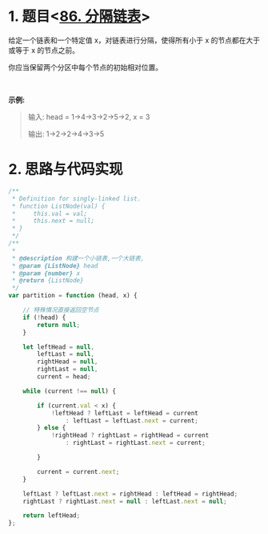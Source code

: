 # 1. 题目<[86. 分隔链表](https://leetcode-cn.com/problems/partition-list/)>

给定一个链表和一个特定值 x，对链表进行分隔，使得所有小于 x 的节点都在大于或等于 x 的节点之前。

你应当保留两个分区中每个节点的初始相对位置。

 

**示例:**

> 输入: head = 1->4->3->2->5->2, x = 3
>
> 输出: 1->2->2->4->3->5

# 2. 思路与代码实现

```javascript
/**
 * Definition for singly-linked list.
 * function ListNode(val) {
 *     this.val = val;
 *     this.next = null;
 * }
 */
/**
 *
 * @description 构建一个小链表,一个大链表,
 * @param {ListNode} head
 * @param {number} x
 * @return {ListNode}
 */
var partition = function (head, x) {

    // 特殊情况直接返回空节点
    if (!head) {
        return null;
    }

    let leftHead = null,
        leftLast = null,
        rightHead = null,
        rightLast = null,
        current = head;

    while (current !== null) {

        if (current.val < x) {
            !leftHead ? leftLast = leftHead = current
                : leftLast = leftLast.next = current;
        } else {
            !rightHead ? rightLast = rightHead = current
                : rightLast = rightLast.next = current;

        }

        current = current.next;
    }

    leftLast ? leftLast.next = rightHead : leftHead = rightHead;
    rightLast ? rightLast.next = null : leftLast.next = null;

    return leftHead;
};
```